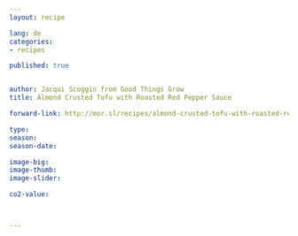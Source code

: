 ```yaml
---
layout: recipe

lang: de
categories:
- recipes

published: true


author: Jacqui Scoggin from Good Things Grow
title: Almond Crusted Tofu with Roasted Red Pepper Sauce

forward-link: http://mor.sl/recipes/almond-crusted-tofu-with-roasted-red-pepper-sauce/

type: 
season: 
season-date:  

image-big: 
image-thumb: 
image-slider: 

co2-value: 



---
```

